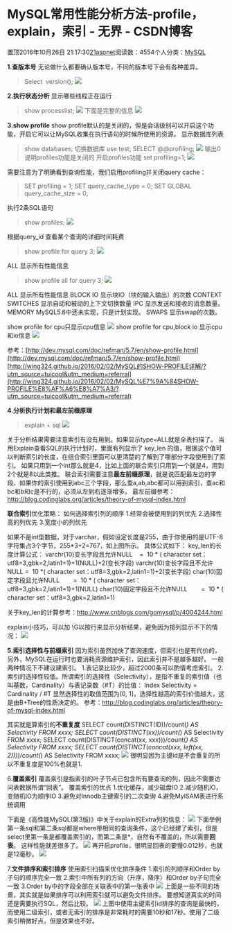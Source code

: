 
# MySQL常用性能分析方法-profile，explain，索引 - 无界 - CSDN博客

置顶2016年10月26日 21:17:30[21aspnet](https://me.csdn.net/21aspnet)阅读数：4554个人分类：[MySQL																](https://blog.csdn.net/21aspnet/article/category/838844)



**1.查版本号**
无论做什么都要确认版本号，不同的版本号下会有各种差异。
>Select  version();
![](https://img-blog.csdn.net/20161026133925528)

**2.执行状态分析**
显示哪些线程正在运行
>show processlist;
![](https://img-blog.csdn.net/20161026134141779)
下面是完整的信息
![](https://img-blog.csdn.net/20161026134827844)

**3.show profile**
show profile默认的是关闭的，但是会话级别可以开启这个功能，开启它可以让MySQL收集在执行语句的时候所使用的资源。
显示数据库列表
>show databases;
切换数据库
>use test;
>SELECT @@profiling;
![](https://img-blog.csdn.net/20161026135459861)
输出0说明profiles功能是关闭的
开启profiles功能
> set profiling=1;
![](https://img-blog.csdn.net/20161026140539634)

需要注意为了明确看到查询性能，我们启用profiling并关闭query cache：
>SET profiling = 1;
>SET query_cache_type = 0;
>SET GLOBAL query_cache_size = 0;

执行2条SQL语句
> show profiles;
![](https://img-blog.csdn.net/20161026141714954)

根据query_id 查看某个查询的详细时间耗费
> show profile for query 3;
![](https://img-blog.csdn.net/20161026141857409)

ALL
显示所有性能信息
>show profile all for query 3;
![](https://img-blog.csdn.net/20161026142037048)

ALL
显示所有性能信息
BLOCK IO
显示块IO（块的输入输出）的次数
CONTEXT SWITCHES
显示自动和被动的上下文切换数量
IPC
显示发送和接收的消息数量。
MEMORY
MySQL5.6中还未实现，只是计划实现。
SWAPS
显示swap的次数。

show profile for cpu只显示cpu信息
![](https://img-blog.csdn.net/20161026142232142)
show profile for cpu,block io 显示cpu和io信息
![](https://img-blog.csdn.net/20161026142239960)

参考：[http://dev.mysql.com/doc/refman/5.7/en/show-profile.html](http://dev.mysql.com/doc/refman/5.7/en/show-profile.html)
[http://wing324.github.io/2016/02/02/MySQL的SHOW-PROFILE详解/?utm_source=tuicool&utm_medium=referral](http://wing324.github.io/2016/02/02/MySQL%E7%9A%84SHOW-PROFILE%E8%AF%A6%E8%A7%A3/?utm_source=tuicool&utm_medium=referral)

**4.分析执行计划和最左前缀原理**
>explain + sql
![](https://img-blog.csdn.net/20161026151107386)

关于分析结果需要注意索引有没有用到。如果显示type=ALL就是全表扫描了。
当用Explain查看SQL的执行计划时，里面有列显示了 key_len 的值，根据这个值可以判断索引的长度，在组合索引里面可以更清楚的了解到了哪部分字段使用到了索引。
如果只用到一个int那么就是4，比如上面的联合索引只用到一个就是4，用到2个就是8以此类推。
联合索引需要注意**最左前缀原理**，就是说匹配最左边的字段，如果你的索引使用到abc三个字段，那么查a,ab,abc都可以用到索引，查ac和bc和b和c是不行的，必须从左到右逐渐增多。
最左前缀参考：http://blog.codinglabs.org/articles/theory-of-mysql-index.html

**联合索引**优化策略：
如何选择索引列的顺序
1.经常会被使用到的列优先
2.选择性高的列优先
3.宽度小的列优先

如果不是int型数据，对于varchar，假如设定长度是255，由于你使用的是UTF-8字符集占3个字节，255*3+2=767，如上图所示。
具体公式如下：
key_len的长度计算公式：
varchr(10)变长字段且允许NULL    =  10 * ( character set：utf8=3,gbk=2,latin1=1)+1(NULL)+2(变长字段)
varchr(10)变长字段且不允许NULL =  10 *( character set：utf8=3,gbk=2,latin1=1)+2(变长字段)
char(10)固定字段且允许NULL        =  10 * ( character set：utf8=3,gbk=2,latin1=1)+1(NULL)
char(10)固定字段且不允许NULL        =  10 * ( character set：utf8=3,gbk=2,latin1=1)

关于key_len的计算参考：http://www.cnblogs.com/gomysql/p/4004244.html

explain小技巧，可以加 \G以按行来显示分析结果，避免因为按列显示不下的情况：
![](https://img-blog.csdn.net/20161027144312720)

**5.索引选择性与前缀索引**
因为索引虽然加快了查询速度，但索引也是有代价的，另外，MySQL在运行时也要消耗资源维护索引，因此索引并不是越多越好。
一般两种情况下不建议建索引。
1.表记录比较少，超过2000条可以酌情考虑索引。
2.索引的选择性较低。所谓索引的选择性（Selectivity），是指不重复的索引值（也叫基数，Cardinality）与表记录数（\#T）的比值：
Index Selectivity = Cardinality / \#T
显然选择性的取值范围为(0, 1]，选择性越高的索引价值越大，这是由B+Tree的性质决定的。
参考：http://blog.codinglabs.org/articles/theory-of-mysql-index.html

其实就是算索引的**不重复度**
SELECT count(DISTINCT(ID))/count(*) AS Selectivity FROM xxxx;
SELECT count(DISTINCT(xx))/count(*) AS Selectivity FROM xxxx;
SELECT count(DISTINCT(concat(xx, xxx)))/count(*) AS Selectivity FROM xxxx;
SELECT count(DISTINCT(concat(xxx, left(xx, 2))))/count(*) AS Selectivity FROM xxxx;
![](https://img-blog.csdn.net/20161026162739176)
很明显因为主键id是不会重复的所以不重复度是100%也就是1.

6.**覆盖索引**
覆盖索引是指索引的叶子节点已包含所有要查询的列，因此不需要访问表数据所谓“回表”。
覆盖索引的优点
1.优化缓存，减少磁盘IO
2.减少随机IO，变随机IO为顺序IO
3.避免对Innodb主键索引的二次查询
4.避免MyISAM表进行系统调用

下面是《高性能MySQL(第3版)》中关于explain的Extra列的信息：
![](https://img-blog.csdn.net/20161027135643953)
下面举例
第一条sql和第二条sql都是where带相同的查询条件，这个已经建了索引，但是select里第一条是都覆盖索引的，而第二条是*，自然有不覆盖的，所以需要**回表**。
这样性能就差很多了。
![](https://img-blog.csdn.net/20161027135430442)
再开启profile，很明显回表的要慢0.012秒，也就是12毫秒。
![](https://img-blog.csdn.net/20161027140142492)

7.**文件排序和索引排序**
使用索引扫描来优化排序条件
1.索引的列顺序和Order by子句的顺序完全一致
2.索引中所有列的方向（升序，降序）和Order by子句完全一致
3.Order by中的字段全部在关联表中的第一张表中
![](https://img-blog.csdn.net/20161027174202526)
上面是一些不同的场景，其实就是如果排序可以利用索引就可以避免文件排序。
要想知道真实的时间还是需要执行SQL，然后比较。
![](https://img-blog.csdn.net/20161027174741151)
上图中使用主键索引id排序的查询是最快的，而使用二级索引，或者无索引的排序是非常耗时的需要10秒和17秒。使用了二级索引稍微好点，但是效果也不好。

